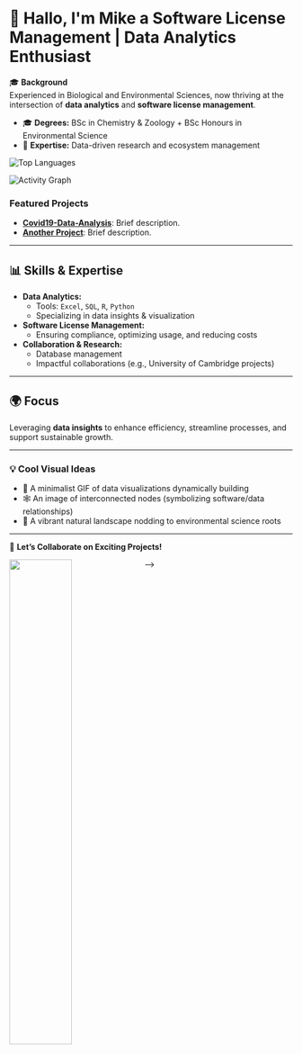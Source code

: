 # 🌟 Hallo, I'm Mike a **Software License Management | Data Analytics Enthusiast**  

🎓 **Background**  
Experienced in Biological and Environmental Sciences, now thriving at the intersection of **data analytics** and **software license management**.  
- 🎓 **Degrees:** BSc in Chemistry & Zoology + BSc Honours in Environmental Science  
- 🌿 **Expertise:** Data-driven research and ecosystem management  


![Top Languages](https://github-readme-stats.vercel.app/api/top-langs/?username=BarendBester&layout=compact&theme=radical)

![Activity Graph](https://github-readme-activity-graph.vercel.app/graph?username=BarendBester&theme=react-dark)

### Featured Projects
- [**Covid19-Data-Analysis**](https://github.com/BarendBester/Covid19-Data-Analysis): Brief description.
- [**Another Project**](https://github.com/BarendBester/another-repo): Brief description.
---

## 📊 **Skills & Expertise**  
- **Data Analytics:**  
  - Tools: `Excel`, `SQL`, `R`, `Python`  
  - Specializing in data insights & visualization  
- **Software License Management:**  
  - Ensuring compliance, optimizing usage, and reducing costs  
- **Collaboration & Research:**  
  - Database management  
  - Impactful collaborations (e.g., University of Cambridge projects)  

---

## 🌍 **Focus**  
Leveraging **data insights** to enhance efficiency, streamline processes, and support sustainable growth.  

---

### 💡 **Cool Visual Ideas**  
- 🎥 A minimalist GIF of data visualizations dynamically building  
- 🕸️ An image of interconnected nodes (symbolizing software/data relationships)  
- 🌄 A vibrant natural landscape nodding to environmental science roots  

---

🚀 **Let’s Collaborate on Exciting Projects!**  

<img align="left" width="47%" src="https://github-readme-stats.vercel.app/api?username=BarendBester&show_icons=true&theme=radical" />





-->
